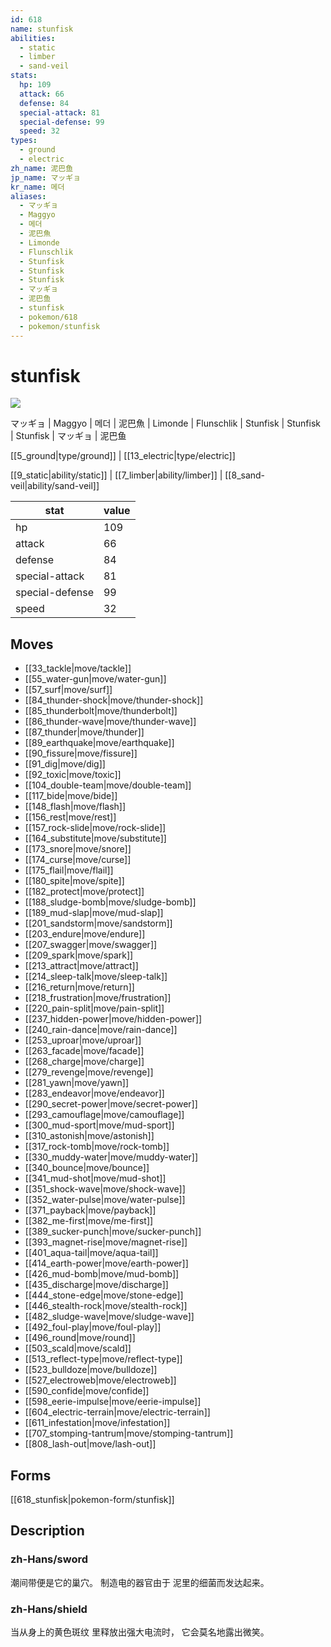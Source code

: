 ```yaml
---
id: 618
name: stunfisk
abilities:
  - static
  - limber
  - sand-veil
stats:
  hp: 109
  attack: 66
  defense: 84
  special-attack: 81
  special-defense: 99
  speed: 32
types:
  - ground
  - electric
zh_name: 泥巴鱼
jp_name: マッギョ
kr_name: 메더
aliases:
  - マッギョ
  - Maggyo
  - 메더
  - 泥巴魚
  - Limonde
  - Flunschlik
  - Stunfisk
  - Stunfisk
  - Stunfisk
  - マッギョ
  - 泥巴鱼
  - stunfisk
  - pokemon/618
  - pokemon/stunfisk
---
```

# stunfisk

![](https://raw.githubusercontent.com/PokeAPI/sprites/master/sprites/pokemon/618.png)

マッギョ | Maggyo | 메더 | 泥巴魚 | Limonde | Flunschlik | Stunfisk | Stunfisk | Stunfisk | マッギョ | 泥巴鱼

[[5_ground|type/ground]] | [[13_electric|type/electric]]

[[9_static|ability/static]] | [[7_limber|ability/limber]] | [[8_sand-veil|ability/sand-veil]]

|stat|value|
|---|---|
|hp|109|
|attack|66|
|defense|84|
|special-attack|81|
|special-defense|99|
|speed|32|


## Moves

- [[33_tackle|move/tackle]]
- [[55_water-gun|move/water-gun]]
- [[57_surf|move/surf]]
- [[84_thunder-shock|move/thunder-shock]]
- [[85_thunderbolt|move/thunderbolt]]
- [[86_thunder-wave|move/thunder-wave]]
- [[87_thunder|move/thunder]]
- [[89_earthquake|move/earthquake]]
- [[90_fissure|move/fissure]]
- [[91_dig|move/dig]]
- [[92_toxic|move/toxic]]
- [[104_double-team|move/double-team]]
- [[117_bide|move/bide]]
- [[148_flash|move/flash]]
- [[156_rest|move/rest]]
- [[157_rock-slide|move/rock-slide]]
- [[164_substitute|move/substitute]]
- [[173_snore|move/snore]]
- [[174_curse|move/curse]]
- [[175_flail|move/flail]]
- [[180_spite|move/spite]]
- [[182_protect|move/protect]]
- [[188_sludge-bomb|move/sludge-bomb]]
- [[189_mud-slap|move/mud-slap]]
- [[201_sandstorm|move/sandstorm]]
- [[203_endure|move/endure]]
- [[207_swagger|move/swagger]]
- [[209_spark|move/spark]]
- [[213_attract|move/attract]]
- [[214_sleep-talk|move/sleep-talk]]
- [[216_return|move/return]]
- [[218_frustration|move/frustration]]
- [[220_pain-split|move/pain-split]]
- [[237_hidden-power|move/hidden-power]]
- [[240_rain-dance|move/rain-dance]]
- [[253_uproar|move/uproar]]
- [[263_facade|move/facade]]
- [[268_charge|move/charge]]
- [[279_revenge|move/revenge]]
- [[281_yawn|move/yawn]]
- [[283_endeavor|move/endeavor]]
- [[290_secret-power|move/secret-power]]
- [[293_camouflage|move/camouflage]]
- [[300_mud-sport|move/mud-sport]]
- [[310_astonish|move/astonish]]
- [[317_rock-tomb|move/rock-tomb]]
- [[330_muddy-water|move/muddy-water]]
- [[340_bounce|move/bounce]]
- [[341_mud-shot|move/mud-shot]]
- [[351_shock-wave|move/shock-wave]]
- [[352_water-pulse|move/water-pulse]]
- [[371_payback|move/payback]]
- [[382_me-first|move/me-first]]
- [[389_sucker-punch|move/sucker-punch]]
- [[393_magnet-rise|move/magnet-rise]]
- [[401_aqua-tail|move/aqua-tail]]
- [[414_earth-power|move/earth-power]]
- [[426_mud-bomb|move/mud-bomb]]
- [[435_discharge|move/discharge]]
- [[444_stone-edge|move/stone-edge]]
- [[446_stealth-rock|move/stealth-rock]]
- [[482_sludge-wave|move/sludge-wave]]
- [[492_foul-play|move/foul-play]]
- [[496_round|move/round]]
- [[503_scald|move/scald]]
- [[513_reflect-type|move/reflect-type]]
- [[523_bulldoze|move/bulldoze]]
- [[527_electroweb|move/electroweb]]
- [[590_confide|move/confide]]
- [[598_eerie-impulse|move/eerie-impulse]]
- [[604_electric-terrain|move/electric-terrain]]
- [[611_infestation|move/infestation]]
- [[707_stomping-tantrum|move/stomping-tantrum]]
- [[808_lash-out|move/lash-out]]

## Forms



[[618_stunfisk|pokemon-form/stunfisk]]

## Description

### zh-Hans/sword

潮间带便是它的巢穴。
制造电的器官由于
泥里的细菌而发达起来。

### zh-Hans/shield

当从身上的黄色斑纹
里释放出强大电流时，
它会莫名地露出微笑。


